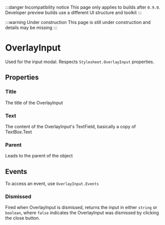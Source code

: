 :::danger Incompatibility notice
This page only applies to builds after `0.9.0`. Developer preview builds use a different UI structure and toolkit
:::

:::warning Under construction
This page is still under construction and details may be missing
:::

# OverlayInput
Used for the input modal. Respects `Stylesheet.OverlayInput` properties.

## Properties
### Title
The title of the OverlayInput
### Text
The content of the OverlayInput's TextField, basically a copy of TextBox.Text
### Parent
Leads to the parent of the object

## Events
To access an event, use `OverlayInput.Events`
### Dismissed
Fired when OverlayInput is dismissed, returns the input in either `string` or `boolean`, where `false` indicates the OverlayInput was dismissed by clicking the close button.